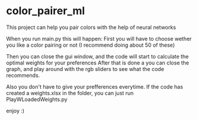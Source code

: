 # color_pairer_ml
This project can help you pair colors with the help of neural networks

When you run main.py this will happen:
First you will have to choose wether you like a color pairing or not (I recommend doing about 50 of these)

Then you can close the gui window, and the code will start to calculate the optimal weights for your preferences
After that is done a you can close the graph, and play around with the rgb sliders to see what the code recommends.

Also you don't have to give your prefferences everytime. If the code has created a weights.xlsx in the folder, you can just run PlayWLoadedWeights.py

enjoy :)
